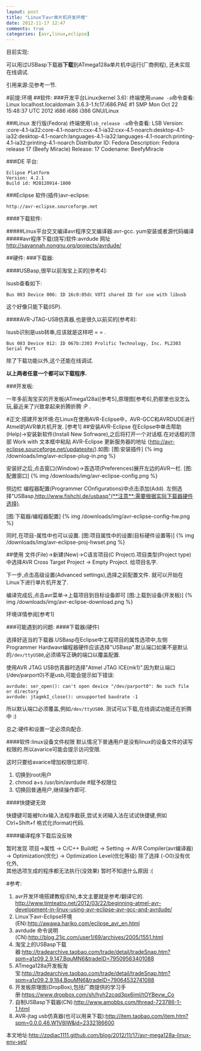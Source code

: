 ```yaml
---
layout: post
title: "Linux下avr单片机开发环境"
date: 2012-11-17 12:47
comments: true
categories: [avr,linux,eclipse]
---
```

目前实现:

可以用过USBasp下载器**下载**到ATmega128a单片机中运行(厂商例程),
还未实现在线调试.

引用来源:见参考一节.

#前提:环境
##软件:
###开发平台Linux(kernel 3.6):
终端使用`uname -a`命令查看:
	Linux localhost.localdomain 3.6.3-1.fc17.i686.PAE #1 SMP Mon Oct 22 15:48:37 UTC 2012 i686 i686 i386 GNU/Linux

###Linux 发行版(Fedora)
终端使用`lsb_release -a`命令查看: 
	LSB Version:	:core-4.1-ia32:core-4.1-noarch:cxx-4.1-ia32:cxx-4.1-noarch:desktop-4.1-ia32:desktop-4.1-noarch:languages-4.1-ia32:languages-4.1-noarch:printing-4.1-ia32:printing-4.1-noarch
	Distributor ID:	Fedora
	Description:	Fedora release 17 (Beefy Miracle)
	Release:	17
	Codename:	BeefyMiracle

###IDE 平台:

	Eclipse Platform
	Version: 4.2.1
	Build id: M20120914-1800

###Eclipse 软件(插件)avr-eclipse:
	
	http://avr-eclipse.sourceforge.net

<!-- more -->

####下载软件:

#####Linux平台交叉编译avr程序交叉编译器:avr-gcc.
yum安装或者源代码编译
#####avr程序下载(烧写)软件:avrdude 
网址<http://savannah.nongnu.org/projects/avrdude/>


##硬件:
###下载器:

####USBasp,很早以前淘宝上买的[参考4]:

lsusb查看如下:

	Bus 003 Device 006: ID 16c0:05dc VOTI shared ID for use with libusb

这个好像只能下载(ISP).

####AVR-JTAG-USB仿真器,也是很久以前买的[参考8]:

lsusb识别是usb转串,应该就是这样吧 = = .

	Bus 003 Device 012: ID 067b:2303 Prolific Technology, Inc. PL2303 Serial Port

除了下载功能以外,这个还能在线调试.

**以上两者任意一个都可以下载程序.**

###开发板:
	
一年多前淘宝买的开发板(ATmega128a)[参考5],原理图[参考6],扔那里也没怎么玩,最近来了兴致拿起来折腾折腾 :P .

#正文:搭建开发环境:在Linux在使用AVR-Eclipse中，AVR-GCC和AVRDUDE进行Atmel的AVR单片机开发.
[参考1]
##安装AVR-Eclipse
在Eclipse中单击帮助(Help)->安装新软件(Install New Sofrware),之后将打开一个对话框.在对话框的顶部 Work with 文本框中粘贴 AVR-Eclipse 更新服务器的地址 (<http://avr-eclipse.sourceforge.net/updatesite/>).如图:
[图:安装插件]
{% img /downloads/img/avr-eclipse-plug-in.png %}

安装好之后,点击窗口(Window)->首选项(Preferences)展开左边的AVR一栏.
[图:配置窗口]
{% img /downloads/img/avr-eclipse-config.png %}

侧边栏 编程器配置(Programmer COnfigurations)中点击添加(Add).
左侧选择"USBasp,http://www.fishchl.de/usbasp"(**注意**:需要根据实际下载器硬件选择).

[图:下载器/编程器配置]
{% img /downloads/img/avr-eclipse-config-hw.png %}

同时,在项目-属性中也可以设置.
[图:项目属性中的设置(目标硬件设置等)]
{% img /downloads/img/avr-eclipse-proj-hwset.png %}

##使用
文件(File)->新建(New)->C语言项目(C Project).项目类型(Project type)中选择AVR Cross Target Project -> Empty Project. 给项目名字.

下一步,点击高级设置(Advanced settings),选择之前配置文件. 就可以开始在Linux下进行单片机开发了.

编译完成后,点击avr菜单->上载项目到目标设备即可 
[图:上载到设备(开发板)]
{% img /downloads/img/avr-eclipse-download.png %}

环境详情参阅[参考1]

###可能遇到的问题:
####下载器(硬件)

选择好适当的下载器.USBasp在Eclipse中工程项目的属性选项中,左侧Programmer Hardwavr编程器硬件应该选择"USBasp".默认端口如果不是默认的`/dev/ttyUSB0`,必须填写正确的端口以覆盖配置.

使用AVR JTAG USB仿真器时选择"Atmel JTAG ICE(mk1)".因为默认端口(/dev/parport0)不是usb,可能会提示如下错误:

	avrdude: ser_open(): can't open device "/dev/parport0": No such file or directory
	avrdude: jtagmkI_close(): unsupported baudrate -1

所以默认端口必须覆盖,例如`/dev/ttyUSB0`. 测试可以下载,在线调试功能还在折腾中 :)

总之:硬件和设置一定必须向配合.

####软件:linux设备文件权限
默认情况下普通用户是没有linux的设备文件的读写权限的.所以avarice可能会提示访问受限.

这时只要给avarice增加权限位即可.
1. 切换到root用户
2. chmod a+s /usr/bin/avrdude #赋予权限位
3. 切换回普通用户,继续操作即可.

####快捷键无效

快捷键可能被fcitx输入法程序截获,尝试关闭输入法在试试快捷键,例如Ctrl+Shift+f 格式化(format)代码.

####编译程序下载后没反映

暂时发现 项目->属性 -> C/C++ Build栏 -> Setting -> AVR Compiler(avr编译器)  
-> Optimization(优化) -> Optimization Level(优化等级) 除了选择 (-O0)没有优化外,  
其他选项生成的程序都无法执行(没效果) 暂时不知道什么原因 :(

#参考:
1. avr开发环境搭建教程(EN),本文主要就是参考/翻译它的. <http://www.timteatro.net/2012/03/22/beginning-atmel-avr-development-in-linux-using-avr-eclipse-avr-gcc-and-avrdude/>
2. Linux下avr-Eclipse环境(EN):<http://awawa.hariko.com/eclipse_avr_en.html>
3. avrdude 命令说明(CN):<http://blog.21ic.com/user1/69/archives/2005/1551.html>
4. 淘宝上的USBasp下载器:<http://tradearchive.taobao.com/trade/detail/tradeSnap.htm?spm=a1z09.2.9.147.BquMN6&tradeID=79509563401088>
5. ATmega128a开发板淘宝:<http://tradearchive.taobao.com/trade/detail/tradeSnap.htm?spm=a1z09.2.9.184.BquMN6&tradeID=79064532741088>
6. 开发板原理图(DropBox),包括厂商提供的学习手册:<https://www.dropbox.com/sh/hyh2zcqd3px6iml/tOYBevw_Co>
7. 自制USBasp下载器(CN):<http://www.amobbs.com/thread-723786-1-1.html>
8. AVR-jtag usb仿真器(也可以用来下载):<http://item.taobao.com/item.htm?spm=0.0.0.46.W1V8IW&id=2332186600>

本文地址:<http://zodiac1111.github.com/blog/2012/11/17/avr-mega128a-linux-env-set/>
